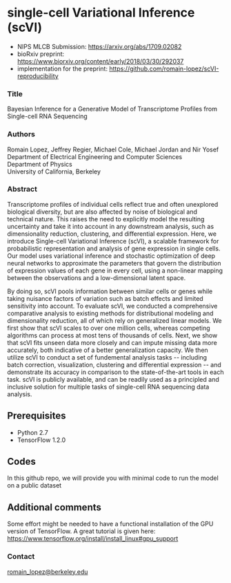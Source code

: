 # single-cell Variational Inference (scVI)

+ NIPS MLCB Submission: https://arxiv.org/abs/1709.02082
+ bioRxiv preprint: https://www.biorxiv.org/content/early/2018/03/30/292037
+ implementation for the preprint: https://github.com/romain-lopez/scVI-reproducibility

### Title
Bayesian Inference for a Generative Model of Transcriptome Profiles from Single-cell RNA Sequencing

### Authors
Romain Lopez, Jeffrey Regier, Michael Cole, Michael Jordan and Nir Yosef <br />
Department of Electrical Engineering and Computer Sciences <br />
Department of Physics <br />
University of California, Berkeley <br />

### Abstract
Transcriptome profiles of individual cells reflect true and often unexplored biological diversity, but are also affected by noise of biological and technical nature. This raises the need to explicitly model the resulting uncertainty and take it into account in any downstream analysis, such as dimensionality reduction, clustering, and differential expression. Here, we introduce Single-cell Variational Inference (scVI), a scalable framework for probabilistic representation and analysis of gene expression in single cells. Our model uses variational inference and stochastic optimization of deep neural networks to approximate the parameters that govern the distribution of expression values of each gene in every cell, using a non-linear mapping between the observations and a low-dimensional latent space.


By doing so, scVI pools information between similar cells or genes while taking nuisance factors of variation such as batch effects and limited sensitivity into account. To evaluate scVI, we conducted a comprehensive comparative analysis to existing methods for distributional modeling and dimensionality reduction, all of which rely on generalized linear models. We first show that scVI scales to over one million cells, whereas competing algorithms can process at most tens of thousands of cells. Next, we show that scVI fits unseen data more closely and can impute missing data more accurately, both indicative of a better generalization capacity. We then utilize scVI to conduct a set of fundemental analysis tasks -- including batch correction, visualization, clustering and differential expression -- and demonstrate its accuracy in comparison to the state-of-the-art tools in each task. scVI is publicly available, and can be readily used as a principled and inclusive solution for multiple tasks of single-cell RNA sequencing data analysis.

## Prerequisites
+ Python 2.7
+ TensorFlow 1.2.0

## Codes
In this github repo, we will provide you with minimal code to run the model on a public dataset

## Additional comments
Some effort might be needed to have a functional installation of the GPU version of TensorFlow. A great tutorial is given here: https://www.tensorflow.org/install/install_linux#gpu_support

### Contact
romain_lopez@berkeley.edu
